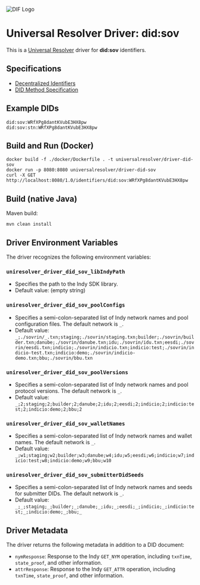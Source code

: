 ![DIF Logo](https://raw.githubusercontent.com/decentralized-identity/universal-resolver/master/docs/logo-dif.png)

# Universal Resolver Driver: did:sov

This is a [Universal Resolver](https://github.com/decentralized-identity/universal-resolver/) driver for **did:sov** identifiers.

## Specifications

* [Decentralized Identifiers](https://w3c.github.io/did-core/)
* [DID Method Specification](https://sovrin-foundation.github.io/sovrin/spec/did-method-spec-template.html)

## Example DIDs

```
did:sov:WRfXPg8dantKVubE3HX8pw
did:sov:stn:WRfXPg8dantKVubE3HX8pw
```

## Build and Run (Docker)

```
docker build -f ./docker/Dockerfile . -t universalresolver/driver-did-sov
docker run -p 8080:8080 universalresolver/driver-did-sov
curl -X GET http://localhost:8080/1.0/identifiers/did:sov:WRfXPg8dantKVubE3HX8pw
```

## Build (native Java)

Maven build:

    mvn clean install

## Driver Environment Variables

The driver recognizes the following environment variables:

### `uniresolver_driver_did_sov_libIndyPath`

 * Specifies the path to the Indy SDK library.
 * Default value: (empty string)

### `uniresolver_driver_did_sov_poolConfigs`

 * Specifies a semi-colon-separated list of Indy network names and pool configuration files. The default network is `_`.
 * Default value: `_;./sovrin/_.txn;staging;./sovrin/staging.txn;builder;./sovrin/builder.txn;danube;./sovrin/danube.txn;idu;./sovrin/idu.txn;eesdi;./sovrin/eesdi.txn;indicio;./sovrin/indicio.txn;indicio:test;./sovrin/indicio-test.txn;indicio:demo;./sovrin/indicio-demo.txn;bbu;./sovrin/bbu.txn`

### `uniresolver_driver_did_sov_poolVersions`

 * Specifies a semi-colon-separated list of Indy network names and pool protocol versions. The default network is `_`.
 * Default value: `_;2;staging;2;builder;2;danube;2;idu;2;eesdi;2;indicio;2;indicio:test;2;indicio:demo;2;bbu;2`

### `uniresolver_driver_did_sov_walletNames`

 * Specifies a semi-colon-separated list of Indy network names and wallet names. The default network is `_`.
 * Default value: `_;w1;staging;w2;builder;w3;danube;w4;idu;w5;eesdi;w6;indicio;w7;indicio:test;w8;indicio:demo;w9;bbu;w10`

### `uniresolver_driver_did_sov_submitterDidSeeds`

* Specifies a semi-colon-separated list of Indy network names and seeds for submitter DIDs. The default network is `_`.
* Default value: `_;_;staging;_;builder;_;danube;_;idu;_;eesdi;_;indicio;_;indicio:test;_;indicio:demo;_;bbu;_`

## Driver Metadata

The driver returns the following metadata in addition to a DID document:

* `nymResponse`: Response to the Indy `GET_NYM` operation, including `txnTime`, `state_proof`, and other information.
* `attrResponse`: Response to the Indy `GET_ATTR` operation, including `txnTime`, `state_proof`, and other information.
